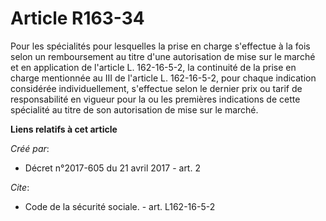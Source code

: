 # Article R163-34

Pour les spécialités pour lesquelles la prise en charge s'effectue à la fois selon un remboursement au titre d'une
autorisation de mise sur le marché et en application de l'article L. 162-16-5-2, la continuité de la prise en charge
mentionnée au III de l'article L. 162-16-5-2, pour chaque indication considérée individuellement, s'effectue selon le dernier
prix ou tarif de responsabilité en vigueur pour la ou les premières indications de cette spécialité au titre de son
autorisation de mise sur le marché.

**Liens relatifs à cet article**

_Créé par_:

  - Décret n°2017-605 du 21 avril 2017 - art. 2

_Cite_:

  - Code de la sécurité sociale. - art. L162-16-5-2
